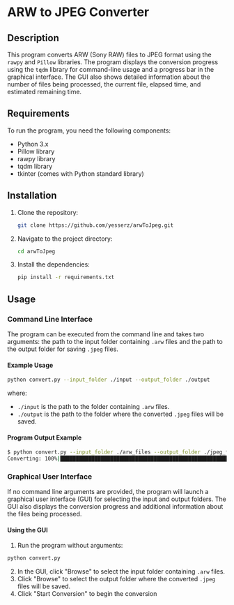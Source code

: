 # ARW to JPEG Converter

## Description

This program converts ARW (Sony RAW) files to JPEG format using the `rawpy` and `Pillow` libraries. The program displays the conversion progress using the `tqdm` library for command-line usage and a progress bar in the graphical interface. The GUI also shows detailed information about the number of files being processed, the current file, elapsed time, and estimated remaining time.

## Requirements

To run the program, you need the following components:

- Python 3.x
- Pillow library
- rawpy library
- tqdm library
- tkinter (comes with Python standard library)

## Installation

1. Clone the repository:

    ```sh
    git clone https://github.com/yesserz/arwToJpeg.git
    ```

2. Navigate to the project directory:

    ```sh
    cd arwToJpeg
    ```

3. Install the dependencies:

    ```sh
    pip install -r requirements.txt
    ```

## Usage

### Command Line Interface

The program can be executed from the command line and takes two arguments: the path to the input folder containing `.arw` files and the path to the output folder for saving `.jpeg` files.

#### Example Usage

```sh
python convert.py --input_folder ./input --output_folder ./output
```

where:
- `./input` is the path to the folder containing `.arw` files.
- `./output` is the path to the folder where the converted `.jpeg` files will be saved.

#### Program Output Example

```sh
$ python convert.py --input_folder ./arw_files --output_folder ./jpeg_files
Converting: 100%|██████████████████████████████████████████████████████████████████████| 10/10 [00:15<00:00,  1.50s/file]
```

### Graphical User Interface

If no command line arguments are provided, the program will launch a graphical user interface (GUI) for selecting the input and output folders. The GUI also displays the conversion progress and additional information about the files being processed.

#### Using the GUI

1. Run the program without arguments:

```sh
python convert.py
```

2. In the GUI, click "Browse" to select the input folder containing `.arw` files.
3. Click "Browse" to select the output folder where the converted `.jpeg` files will be saved.
4. Click "Start Conversion" to begin the conversion
